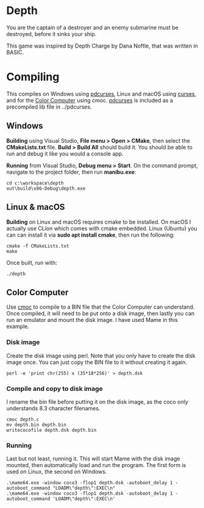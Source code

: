# Depth

You are the captain of a destroyer and an enemy submarine must be destroyed, before it sinks your ship.

This game was inspired by Depth Charge by Dana Noftle, that was written in BASIC.

# Compiling
This compiles on Windows using [pdcurses], Linux and macOS using [curses], and for the [Color Computer][colorcomputer] using cmoc. [pdcurses] is included as a precompiled lib file in ../pdcurses. 

## Windows

**Building** using Visual Studio, **File menu > Open > CMake**, then select the **CMakeLists.txt** file. **Build > Build All** should build it. You should be able to run and debug it like you would a console app. 

**Running** from Visual Studio,  **Debug menu > Start**. On the command prompt, navigate to the project folder, then run **manibu.exe**:

```
cd c:\workspace\depth
out\build\x86-Debug\depth.exe
```


## Linux & macOS
**Building** on Linux and macOS requires cmake to be installed. On macOS I actually use CLion which comes with cmake embedded. Linux (Ubuntu) you can can install it via **sudo apt install cmake**, then run the following:

```
cmake -f CMakeLists.txt
make
```

Once built, run with:

```
./depth
```


## Color Computer
Use [cmoc] to compile to a BIN file that the Color Computer can understand. Once compiled, it will need to be put onto a disk image, then lastly you can run an emulator and mount the disk image. I have used Mame in this example.


### Disk image
Create the disk image using perl. Note that you only have to create the disk image once. You can just copy the BIN file to it without creating it again. 

```
perl -e 'print chr(255) x (35*18*256)' > depth.dsk
```

### Compile and copy to disk image
I rename the bin file before putting it on the disk image, as the coco only understands 8.3 character filenames. 

```
cmoc depth.c
mv depth.bin depth.bin
writecocofile depth.dsk depth.bin
```

### Running
Last but not least, running it. This will start Mame with the disk image mounted, then automatically load and run the program. The first form is used on Linux, the second on Windows. 

```
.\mame64.exe -window coco3 -flop1 depth.dsk -autoboot_delay 1 -autoboot_command "LOADM\"depth\":EXEC\n"
.\mame64.exe -window coco3 -flop1 depth.dsk -autoboot_delay 1 -autoboot_command 'LOADM\"depth\":EXEC\n'
```


[pdcurses]: https://pdcurses.org/
[curses]: https://en.wikipedia.org/wiki/Curses_%28programming_library%29
[colorbasic]: https://en.wikipedia.org/wiki/Color_BASIC
[colorcomputer]: https://en.wikipedia.org/wiki/TRS-80_Color_Computer
[coco3]: https://en.wikipedia.org/wiki/TRS-80_Color_Computer#Color_Computer_3_(1986�1991)
[cmoc]: http://perso.b2b2c.ca/~sarrazip/dev/cmoc.html